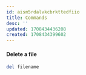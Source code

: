 ```yaml
---
id: aism5rdalvkcbrkttedfiio
title: Commands
desc: ''
updated: 1708434436208
created: 1708434399602
---
```

#### Delete a file

```powershell
del filename
```